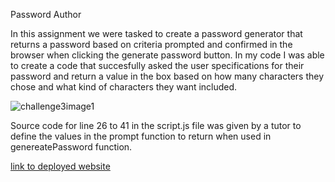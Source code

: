 Password Author

In this assignment we were tasked to create a password generator that returns a password based on criteria prompted and confirmed in the browser when clicking the generate password button. In my code I was able to create a code that succesfully asked the user specifications for their password and return a value in the box based on how many characters they chose and what kind of characters they want included.

![challenge3image1](https://user-images.githubusercontent.com/128998284/232845228-d92902e6-b4e8-4673-ac33-e451b838979c.png)

Source code for line 26 to 41 in the script.js file was given by a tutor to define the values in the prompt function to return when used in genereatePassword function.

[link to deployed website](https://jdelg140.github.io/Password-Author/)
